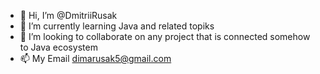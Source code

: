- 👋 Hi, I’m @DmitriiRusak
- 🌱 I’m currently learning Java and related topiks
- 💞️ I’m looking to collaborate on any project that is connected somehow to Java ecosystem
-  📫 My Email dimarusak5@gmail.com

<!---
DmitriiRusak/DmitriiRusak is a ✨ special ✨ repository because its `README.md` (this file) appears on your GitHub profile.
You can click the Preview link to take a look at your changes.
--->
